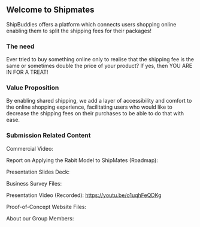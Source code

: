 ## Welcome to Shipmates

ShipBuddies offers a platform which connects users shopping online enabling them to split the shipping fees for their packages!

### The need

Ever tried to buy something online only to realise that the shipping fee is the same or sometimes double the price of your product? 
If yes, then YOU ARE IN FOR A TREAT!

### Value Proposition

By enabling shared shipping, we add a layer of accessibility and comfort to the online shopping experience, facilitating users who would like to decrease the shipping fees on their purchases to be able to do that with ease.

### Submission Related Content

Commercial Video:

Report on Applying the Rabit Model to ShipMates (Roadmap):

Presentation Slides Deck: 

Business Survey Files:

Presentation Video (Recorded): https://youtu.be/o1uqhFeQDKg

Proof-of-Concept Website Files: 

About our Group Members: 
